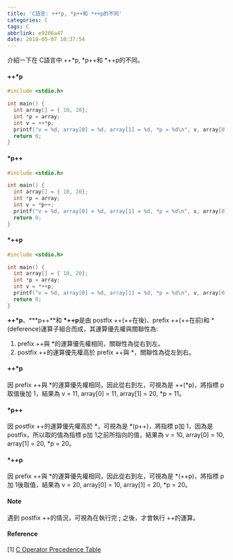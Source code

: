 ```yaml
---
title: 'C語言: ++*p, *p++和 *++p的不同'
categories: C
tags: C
abbrlink: e9206a47
date: 2018-05-07 10:37:54
---
```



介紹一下在 C語言中 ++\*p, \*p++和 \*++p的不同。

#### ++\*p

```c
#include <stdio.h>

int main() {
  int array[] = { 10, 20};
  int *p = array;
  int v = ++*p;
  printf("v = %d, array[0] = %d, array[1] = %d, *p = %d\n", v, array[0], array[1], *p);
  return 0;
}
```

#### \*p++

```c
#include <stdio.h>

int main() {
  int array[] = { 10, 20};
  int *p = array;
  int v = *p++;
  printf("v = %d, array[0] = %d, array[1] = %d, *p = %d\n", v, array[0], array[1], *p);
  return 0;
}
```

#### \*++p

```c
#include <stdio.h>

int main() {
  int array[] = { 10, 20};
  int *p = array;
  int v = *++p;
  printf("v = %d, array[0] = %d, array[1] = %d, *p = %d\n", v, array[0], array[1], *p);
  return 0;
}
```

**++\*p**、**\*p++**和 **\*++p**是由 postfix ++(++在後)、prefix ++(++在前)和 \*(deference)運算子組合而成，其運算優先權與關聯性為:
1. prefix ++與 \*的運算優先權相同，關聯性為從右到左。
2. postfix ++的運算優先權高於 prefix ++與 \*，關聯性為從左到右。


#### ++\*p

因 prefix ++與 \*的運算優先權相同，因此從右到左，可視為是 ++(\*p)，將指標 p取值後加 1，結果為 v = 11, array[0] = 11, array[1] = 20, *p = 11。

#### \*p++

因 postfix ++的運算優先權高於 \*，可視為是 \*(p++)，將指標 p加 1，因為是 postfix，所以取的值為指標 p加 1之前所指向的值，結果為 v = 10, array[0] = 10, array[1] = 20, *p = 20。

#### \*++p

因 prefix ++與 \*的運算優先權相同，因此從右到左，可視為是 \*(++p)，將指標 p加 1後取值，結果為 v = 20, array[0] = 10, array[1] = 20, *p = 20。

#### Note

遇到 postfix ++的情況，可視為在執行完 **;** 之後，才會執行 ++的運算。

#### Reference
[1] [C Operator Precedence Table](http://www.difranco.net/compsci/C_Operator_Precedence_Table.htm)
